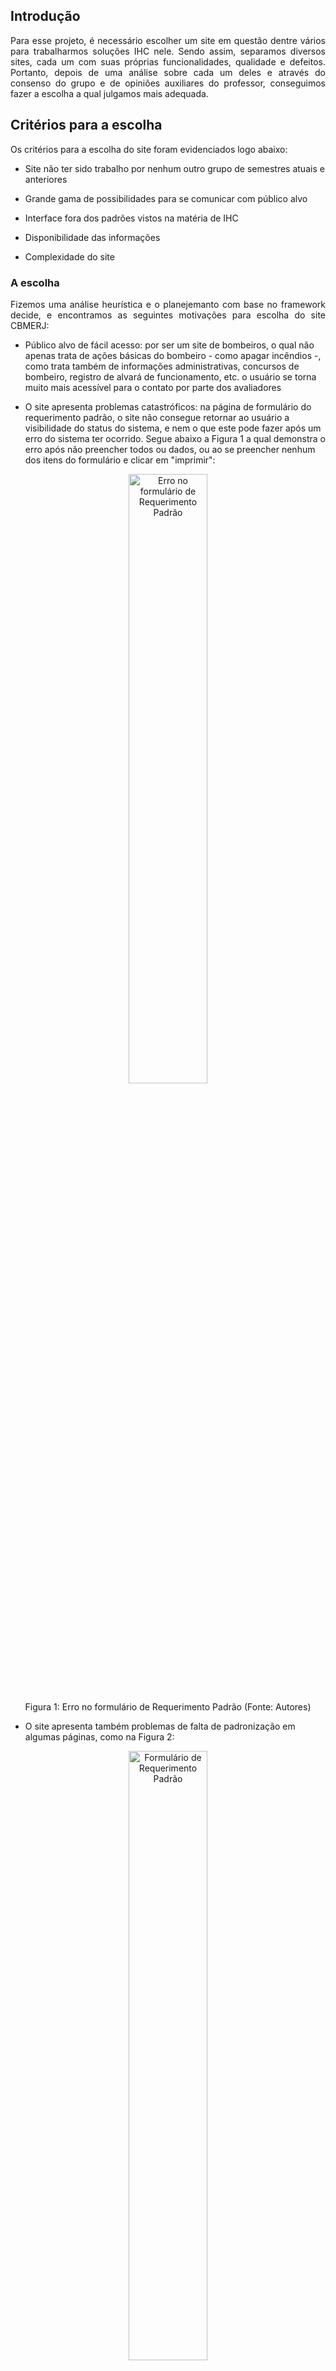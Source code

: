 ## Introdução

<p align="justify">Para esse projeto, é necessário escolher um site em questão dentre vários para trabalharmos soluções IHC nele. Sendo assim, separamos diversos sites, cada um com suas próprias funcionalidades, qualidade e defeitos. Portanto, depois de uma análise sobre cada um deles e através do consenso do grupo e de opiniões auxiliares do professor, conseguimos fazer a escolha a qual julgamos mais adequada.</p>

## Critérios para a escolha

<p>Os critérios para a escolha do site foram evidenciados logo abaixo:</p>

- Site não ter sido trabalho por nenhum outro grupo de semestres atuais e anteriores

- Grande gama de possibilidades para se comunicar com público alvo

- Interface fora dos padrões vistos na matéria de IHC

- Disponibilidade das informações

- Complexidade do site

### A escolha

<p align="justify">Fizemos uma análise heurística e o planejemanto com base no framework decide, e encontramos as seguintes motivações para escolha do site CBMERJ: </p>

- Público alvo de fácil acesso: por ser um site de bombeiros, o qual não apenas trata de ações básicas do bombeiro - como apagar incêndios -, como trata também de informações administrativas, concursos de bombeiro, registro de alvará de funcionamento, etc. o usuário se torna muito mais acessível para o contato por parte dos avaliadores

- O site apresenta problemas catastróficos: na página de formulário do requerimento padrão, o site não consegue retornar ao usuário a visibilidade do status do sistema, e nem o que este pode fazer após um erro do sistema ter ocorrido. Segue abaixo a Figura 1 a qual demonstra o erro após não preencher todos ou dados, ou ao se preencher nenhum dos itens do formulário e clicar em "imprimir":

<p align="center">
  <img src="../img/site_escolhido/erro_formulario_cbmerj.jpeg" alt="Erro no formulário de Requerimento Padrão" width="50%" />
</p>
<p align="center">Figura 1: Erro no formulário de Requerimento Padrão (Fonte: Autores)</p>

- O site apresenta também problemas de falta de padronização em algumas páginas, como na Figura 2:

<p align="center">
  <img src="../img/site_escolhido/formulario_cbmerj.jpeg" alt="Formulário de Requerimento Padrão" width="50%" />
</p>
<p align="center">Figura 2: Formulário de Requerimento Padrão (Fonte: Autores)</p>

- Mesmo sendo um site do governo ele não possui acessibilidade a pessoas com necessidades especiais, proporcionando até uma dificuldade ao visualizar as letras com imagens ao fundo. A seguir a figura 3 demonstra isso:

<p align="center">
  <img src="../img/site_escolhido/pagina_inicial_cbmerj.png" alt="Página inicial" width="50%" />
</p>
<p align="center">Figura 3: Página inicial do Site CBMERJ (Fonte: Autores)</p>

- Quando se busca por contatos no site, o usuário é redirecionado a uma página indicando que o acesso a ela é proibido, o que claramente para um serviço essencial e muitas vezes urgente exigidos a bombeiros, é uma falha considerável, sendo mostrada na Figura 4 a seguir, representando uma problema alto: 

<p align="center">
  <img src="../img/site_escolhido/acesso_proibido.jpeg" alt="Página indicando que o acesso a ela é proibido" width="50%" />
</p>
<p align="center">Figura 4: Página de acesso proibido do Site CBMERJ (Fonte: Autores)</p>

- Ao companhar o processo seletivo de um concurso, e acessar páginas as quais passam essas informações, há uma desorganização imensa em relação aos links de documentos. Isso é péssimo para o usuário com o objetivo de conseguir a informação exata que deseja, sendo considerado um problema médio. Isso é evidenciado na Figura 5 a seguir:

<p align="center">
  <img src="../img/site_escolhido/excesso_links.jpeg" alt="Excesso de links em uma página sobre concurso" width="50%" />
</p>
<p align="center">Figura 5: Excesso de links em uma das páginas sobre o concurso de bombeiros (Fonte: Autores)</p>

[link para a avaliação detalhada](https://drive.google.com/file/d/1kQxBZX7ceb8yqGvYbOTTB9pGGsW2FqH7/view?usp=sharing)


## Histórico de Versões

| Versão |    Data    | Descrição                                 | Autor(es)                                       | Revisor(es)                                    |
| ------ | :--------: | ----------------------------------------- | ----------------------------------------------- | ---------------------------------------------- |
| `1.0`   | 06/04/2024 | Criação da página de sites escolhidos                     | [Bruna Lima](https://github.com/libruna) | [Mariana Letícia](https://github.com/Marianannn)         | 
| `2.0`   | 08/04/2024 | Adição de conteúdo sobre o site escolhido              | [Mariana Letícia](https://github.com/Marianannn) | [Bruna Lima](https://github.com/libruna)         | 
| `3.0`   | 13/04/2024 | Acrescentando informações no Sobre o site CBMERJ       | [Mariana Letícia](https://github.com/Marianannn) | [Bruna Lima](https://github.com/libruna)         | 
| `4.0`   | 14/04/2024 | Adicionando prints do site escolhido e outros problemas do site      | [Mariana Letícia](https://github.com/Marianannn) | [Bruna Lima](https://github.com/libruna)         | 
 